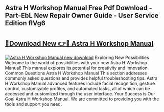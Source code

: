 ## Astra H Workshop Manual Free Pdf Download - Part-EbL New Repair Owner Guide - User Service Edition flVg6

# <h2><a href="http://cf21363.oget.top/?id=Astra+H+Workshop+Manual">🔗Download New 👉🔴 Astra H Workshop Manual</a></h2>

[![Astra H Workshop Manual new download](https://i.imgur.com/5g1atiW.png)](http://cf21363.oget.top/?id=Astra+H+Workshop+Manual)
Exploring New Possibilities Welcome to the world of possibilities with your new Astra H Workshop Manual! This manual explores its potential for creativity and innovation. Common Questions Astra H Workshop Manual This section addresses commonly asked questions and provides helpful troubleshooting tips. Astra H Workshop Manual advanced features include facial recognition, gesture control, customizable profiles, and automated tasks, all of which can be accessed and customized through the user interface. Your Success is Our Goal Astra H Workshop Manual. We are committed to providing you with the tools and support you need.
